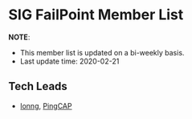# SIG FailPoint Member List

**NOTE**:

* This member list is updated on a bi-weekly basis.
* Last update time: 2020-02-21

## Tech Leads

* [lonng](https://github.com/lonng), [PingCAP](https://pingcap.com/en/)
